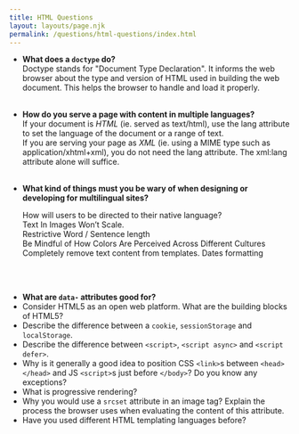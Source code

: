 ```yaml
---
title: HTML Questions
layout: layouts/page.njk
permalink: /questions/html-questions/index.html
---
```


* **What does a `doctype` do?**  
  Doctype stands for "Document Type Declaration". It informs the web browser about the type and version of HTML used in building the web document. This helps the browser to handle and load it properly. <br/> <br/>  
* **How do you serve a page with content in multiple languages?**  
  If your document is *HTML* (ie. served as text/html), use the lang attribute to set the language of the document or a range of text.  
  If you are serving your page as *XML* (ie. using a MIME type such as application/xhtml+xml), you do not need the lang attribute. The xml:lang attribute alone will suffice.<br/> <br/> 
* **What kind of things must you be wary of when designing or developing for multilingual sites?**

  How will users to be directed to their native language?  
  Text In Images Won’t Scale.  
  Restrictive Word / Sentence length  
  Be Mindful of How Colors Are Perceived Across Different Cultures  
  Completely remove text content from templates.
  Dates formatting
 <br/>
 <br/>
 
* **What are `data-` attributes good for?**
* Consider HTML5 as an open web platform. What are the building blocks of HTML5?
* Describe the difference between a `cookie`, `sessionStorage` and `localStorage`.
* Describe the difference between `<script>`, `<script async>` and `<script defer>`.
* Why is it generally a good idea to position CSS `<link>`s between `<head></head>` and JS `<script>`s just before `</body>`? Do you know any exceptions?
* What is progressive rendering?
* Why you would use a `srcset` attribute in an image tag? Explain the process the browser uses when evaluating the content of this attribute.
* Have you used different HTML templating languages before?
